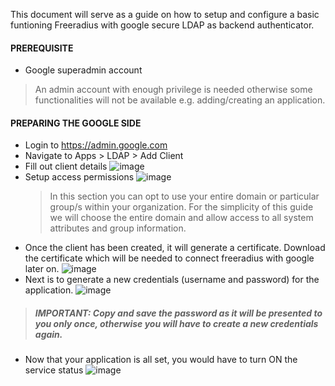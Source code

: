 This document will serve as a guide on how to setup and configure a basic funtioning Freeradius with google secure LDAP as backend authenticator. 

#### PREREQUISITE
- Google superadmin account
> An admin account with enough privilege is needed otherwise some functionalities will not be available e.g. adding/creating an application.

#### PREPARING THE GOOGLE SIDE
- Login to https://admin.google.com
- Navigate to Apps > LDAP > Add Client
- Fill out client details
![image](https://user-images.githubusercontent.com/29798188/160749498-ff9c13ba-294f-4ef1-8eb6-0d8b2ede8fc0.png)
- Setup access permissions
  ![image](https://user-images.githubusercontent.com/29798188/160750734-af6b6f16-f86d-4019-9847-2ba9f7f81d7d.png)
  > In this section you can opt to use your entire domain or particular group/s within your organization. For the simplicity of this guide we will choose the entire       domain and allow access to all system attributes and group information.
- Once the client has been created, it will generate a certificate. Download the certificate which will be needed to connect freeradius with google later on.
![image](https://user-images.githubusercontent.com/29798188/160751354-9c228b82-bca7-4ee4-8cbb-62403170f73a.png)
- Next is to generate a new credentials (username and password) for the application. 
![image](https://user-images.githubusercontent.com/29798188/160752098-ef4956e6-e40e-4a08-b167-d03dd3f21019.png)
> ##### IMPORTANT: Copy and save the password as it will be presented to you only once, otherwise you will have to create a new credentials again.
- Now that your application is all set, you would have to turn ON the service status
![image](https://user-images.githubusercontent.com/29798188/160752414-b20e0d66-51ee-4697-b40c-8230c1fede34.png)
